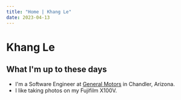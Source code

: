 ```yaml
---
title: "Home | Khang Le"
date: 2023-04-13
---
```


# Khang Le

## What I'm up to these days

* I'm a Software Engineer at [General Motors](https://www.gm.com/) in Chandler, Arizona.
* I like taking photos on my Fujifilm X100V.

